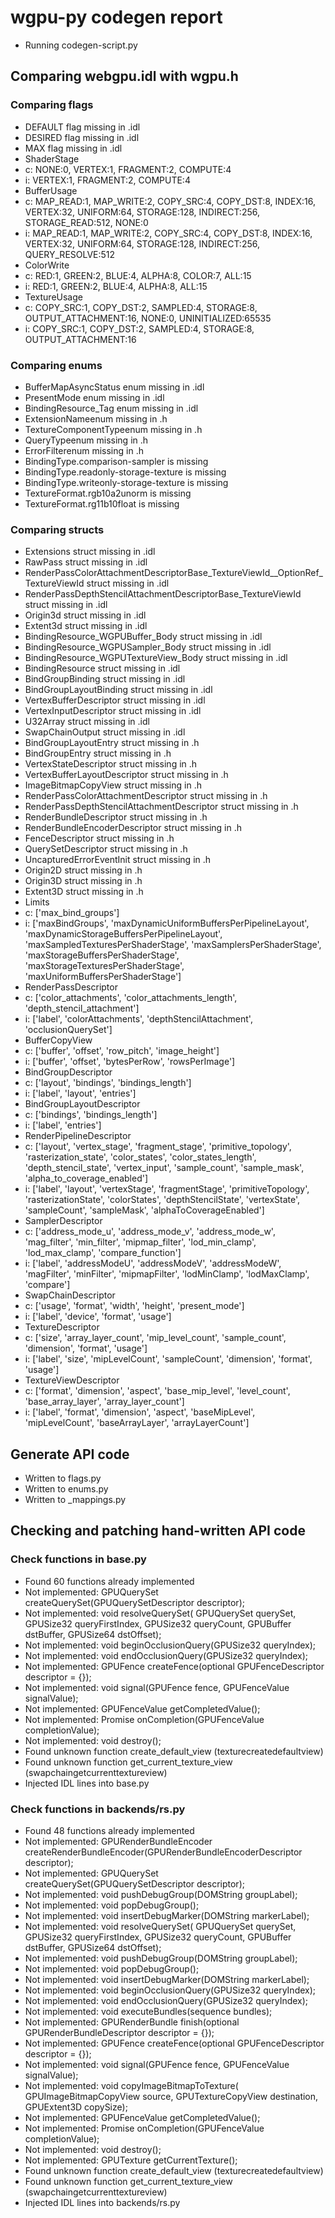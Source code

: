# wgpu-py codegen report
*  Running codegen-script.py

## Comparing webgpu.idl with wgpu.h

### Comparing flags
*   DEFAULT flag missing in .idl
*   DESIRED flag missing in .idl
*   MAX flag missing in .idl
*   ShaderStage
*  c: NONE:0, VERTEX:1, FRAGMENT:2, COMPUTE:4
*  i: VERTEX:1, FRAGMENT:2, COMPUTE:4
*   BufferUsage
*  c: MAP_READ:1, MAP_WRITE:2, COPY_SRC:4, COPY_DST:8, INDEX:16, VERTEX:32, UNIFORM:64, STORAGE:128, INDIRECT:256, STORAGE_READ:512, NONE:0
*  i: MAP_READ:1, MAP_WRITE:2, COPY_SRC:4, COPY_DST:8, INDEX:16, VERTEX:32, UNIFORM:64, STORAGE:128, INDIRECT:256, QUERY_RESOLVE:512
*   ColorWrite
*  c: RED:1, GREEN:2, BLUE:4, ALPHA:8, COLOR:7, ALL:15
*  i: RED:1, GREEN:2, BLUE:4, ALPHA:8, ALL:15
*   TextureUsage
*  c: COPY_SRC:1, COPY_DST:2, SAMPLED:4, STORAGE:8, OUTPUT_ATTACHMENT:16, NONE:0, UNINITIALIZED:65535
*  i: COPY_SRC:1, COPY_DST:2, SAMPLED:4, STORAGE:8, OUTPUT_ATTACHMENT:16

### Comparing enums
*  BufferMapAsyncStatus enum missing in .idl
*  PresentMode enum missing in .idl
*  BindingResource_Tag enum missing in .idl
*  ExtensionNameenum missing in .h
*  TextureComponentTypeenum missing in .h
*  QueryTypeenum missing in .h
*  ErrorFilterenum missing in .h
*  BindingType.comparison-sampler is missing
*  BindingType.readonly-storage-texture is missing
*  BindingType.writeonly-storage-texture is missing
*  TextureFormat.rgb10a2unorm is missing
*  TextureFormat.rg11b10float is missing

### Comparing structs
*  Extensions struct missing in .idl
*  RawPass struct missing in .idl
*  RenderPassColorAttachmentDescriptorBase_TextureViewId__OptionRef_TextureViewId struct missing in .idl
*  RenderPassDepthStencilAttachmentDescriptorBase_TextureViewId struct missing in .idl
*  Origin3d struct missing in .idl
*  Extent3d struct missing in .idl
*  BindingResource_WGPUBuffer_Body struct missing in .idl
*  BindingResource_WGPUSampler_Body struct missing in .idl
*  BindingResource_WGPUTextureView_Body struct missing in .idl
*  BindingResource struct missing in .idl
*  BindGroupBinding struct missing in .idl
*  BindGroupLayoutBinding struct missing in .idl
*  VertexBufferDescriptor struct missing in .idl
*  VertexInputDescriptor struct missing in .idl
*  U32Array struct missing in .idl
*  SwapChainOutput struct missing in .idl
*  BindGroupLayoutEntry struct missing in .h
*  BindGroupEntry struct missing in .h
*  VertexStateDescriptor struct missing in .h
*  VertexBufferLayoutDescriptor struct missing in .h
*  ImageBitmapCopyView struct missing in .h
*  RenderPassColorAttachmentDescriptor struct missing in .h
*  RenderPassDepthStencilAttachmentDescriptor struct missing in .h
*  RenderBundleDescriptor struct missing in .h
*  RenderBundleEncoderDescriptor struct missing in .h
*  FenceDescriptor struct missing in .h
*  QuerySetDescriptor struct missing in .h
*  UncapturedErrorEventInit struct missing in .h
*  Origin2D struct missing in .h
*  Origin3D struct missing in .h
*  Extent3D struct missing in .h
*   Limits
*  c: ['max_bind_groups']
*  i: ['maxBindGroups', 'maxDynamicUniformBuffersPerPipelineLayout', 'maxDynamicStorageBuffersPerPipelineLayout', 'maxSampledTexturesPerShaderStage', 'maxSamplersPerShaderStage', 'maxStorageBuffersPerShaderStage', 'maxStorageTexturesPerShaderStage', 'maxUniformBuffersPerShaderStage']
*   RenderPassDescriptor
*  c: ['color_attachments', 'color_attachments_length', 'depth_stencil_attachment']
*  i: ['label', 'colorAttachments', 'depthStencilAttachment', 'occlusionQuerySet']
*   BufferCopyView
*  c: ['buffer', 'offset', 'row_pitch', 'image_height']
*  i: ['buffer', 'offset', 'bytesPerRow', 'rowsPerImage']
*   BindGroupDescriptor
*  c: ['layout', 'bindings', 'bindings_length']
*  i: ['label', 'layout', 'entries']
*   BindGroupLayoutDescriptor
*  c: ['bindings', 'bindings_length']
*  i: ['label', 'entries']
*   RenderPipelineDescriptor
*  c: ['layout', 'vertex_stage', 'fragment_stage', 'primitive_topology', 'rasterization_state', 'color_states', 'color_states_length', 'depth_stencil_state', 'vertex_input', 'sample_count', 'sample_mask', 'alpha_to_coverage_enabled']
*  i: ['label', 'layout', 'vertexStage', 'fragmentStage', 'primitiveTopology', 'rasterizationState', 'colorStates', 'depthStencilState', 'vertexState', 'sampleCount', 'sampleMask', 'alphaToCoverageEnabled']
*   SamplerDescriptor
*  c: ['address_mode_u', 'address_mode_v', 'address_mode_w', 'mag_filter', 'min_filter', 'mipmap_filter', 'lod_min_clamp', 'lod_max_clamp', 'compare_function']
*  i: ['label', 'addressModeU', 'addressModeV', 'addressModeW', 'magFilter', 'minFilter', 'mipmapFilter', 'lodMinClamp', 'lodMaxClamp', 'compare']
*   SwapChainDescriptor
*  c: ['usage', 'format', 'width', 'height', 'present_mode']
*  i: ['label', 'device', 'format', 'usage']
*   TextureDescriptor
*  c: ['size', 'array_layer_count', 'mip_level_count', 'sample_count', 'dimension', 'format', 'usage']
*  i: ['label', 'size', 'mipLevelCount', 'sampleCount', 'dimension', 'format', 'usage']
*   TextureViewDescriptor
*  c: ['format', 'dimension', 'aspect', 'base_mip_level', 'level_count', 'base_array_layer', 'array_layer_count']
*  i: ['label', 'format', 'dimension', 'aspect', 'baseMipLevel', 'mipLevelCount', 'baseArrayLayer', 'arrayLayerCount']

## Generate API code
*  Written to flags.py
*  Written to enums.py
*  Written to _mappings.py

## Checking and patching hand-written API code

### Check functions in base.py
*  Found 60 functions already implemented
*  Not implemented: GPUQuerySet createQuerySet(GPUQuerySetDescriptor descriptor);
*  Not implemented: void resolveQuerySet( GPUQuerySet querySet, GPUSize32 queryFirstIndex, GPUSize32 queryCount, GPUBuffer dstBuffer, GPUSize64 dstOffset);
*  Not implemented: void beginOcclusionQuery(GPUSize32 queryIndex);
*  Not implemented: void endOcclusionQuery(GPUSize32 queryIndex);
*  Not implemented: GPUFence createFence(optional GPUFenceDescriptor descriptor = {});
*  Not implemented: void signal(GPUFence fence, GPUFenceValue signalValue);
*  Not implemented: GPUFenceValue getCompletedValue();
*  Not implemented: Promise<void> onCompletion(GPUFenceValue completionValue);
*  Not implemented: void destroy();
*  Found unknown function create_default_view (texturecreatedefaultview)
*  Found unknown function get_current_texture_view (swapchaingetcurrenttextureview)
*  Injected IDL lines into base.py

### Check functions in backends/rs.py
*  Found 48 functions already implemented
*  Not implemented: GPURenderBundleEncoder createRenderBundleEncoder(GPURenderBundleEncoderDescriptor descriptor);
*  Not implemented: GPUQuerySet createQuerySet(GPUQuerySetDescriptor descriptor);
*  Not implemented: void pushDebugGroup(DOMString groupLabel);
*  Not implemented: void popDebugGroup();
*  Not implemented: void insertDebugMarker(DOMString markerLabel);
*  Not implemented: void resolveQuerySet( GPUQuerySet querySet, GPUSize32 queryFirstIndex, GPUSize32 queryCount, GPUBuffer dstBuffer, GPUSize64 dstOffset);
*  Not implemented: void pushDebugGroup(DOMString groupLabel);
*  Not implemented: void popDebugGroup();
*  Not implemented: void insertDebugMarker(DOMString markerLabel);
*  Not implemented: void beginOcclusionQuery(GPUSize32 queryIndex);
*  Not implemented: void endOcclusionQuery(GPUSize32 queryIndex);
*  Not implemented: void executeBundles(sequence<GPURenderBundle> bundles);
*  Not implemented: GPURenderBundle finish(optional GPURenderBundleDescriptor descriptor = {});
*  Not implemented: GPUFence createFence(optional GPUFenceDescriptor descriptor = {});
*  Not implemented: void signal(GPUFence fence, GPUFenceValue signalValue);
*  Not implemented: void copyImageBitmapToTexture( GPUImageBitmapCopyView source, GPUTextureCopyView destination, GPUExtent3D copySize);
*  Not implemented: GPUFenceValue getCompletedValue();
*  Not implemented: Promise<void> onCompletion(GPUFenceValue completionValue);
*  Not implemented: void destroy();
*  Not implemented: GPUTexture getCurrentTexture();
*  Found unknown function create_default_view (texturecreatedefaultview)
*  Found unknown function get_current_texture_view (swapchaingetcurrenttextureview)
*  Injected IDL lines into backends/rs.py
